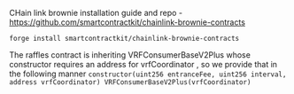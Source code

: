 CHain link brownie installation guide and repo - https://github.com/smartcontractkit/chainlink-brownie-contracts

`forge install smartcontractkit/chainlink-brownie-contracts `



The raffles contract is inheriting VRFConsumerBaseV2Plus whose constructor requires an address for vrfCoordinator , so we provide that in the following manner
`constructor(uint256 entranceFee, uint256 interval, address vrfCoordinator) VRFConsumerBaseV2Plus(vrfCoordinator) `